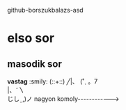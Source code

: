 github-borszukbalazs-asd
# elso sor
## masodik sor
**vastag**
:smily:
(::+::)
                            ╱|、
                          (˚ˎ 。7  
                           |、˜〵          
                          じしˍ,)ノ
nagyon komoly------------>
